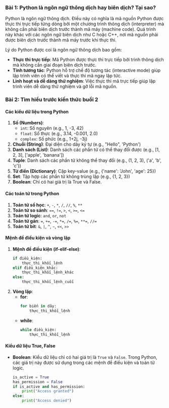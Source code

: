 ### Bài 1: Python là ngôn ngữ thông dịch hay biên dịch? Tại sao?

Python là ngôn ngữ thông dịch. Điều này có nghĩa là mã nguồn Python được thực thi trực tiếp từng dòng bởi một chương trình thông dịch (interpreter) mà không cần phải biên dịch trước thành mã máy (machine code). Quá trình này khác với các ngôn ngữ biên dịch như C hoặc C++, nơi mã nguồn phải được biên dịch trước thành mã máy trước khi thực thi.

Lý do Python được coi là ngôn ngữ thông dịch bao gồm:
- **Thực thi trực tiếp**: Mã Python được thực thi trực tiếp bởi trình thông dịch mà không cần giai đoạn biên dịch trước.
- **Tính tương tác**: Python hỗ trợ chế độ tương tác (interactive mode) giúp lập trình viên có thể viết và thực thi mã ngay lập tức.
- **Linh hoạt và dễ dàng thử nghiệm**: Việc thực thi mã trực tiếp giúp lập trình viên dễ dàng thử nghiệm và gỡ lỗi mã nguồn.

### Bài 2: Tìm hiểu trước kiến thức buổi 2

#### Các kiểu dữ liệu trong Python
1. **Số (Numbers)**:
   - `int`: Số nguyên (e.g., 1, -3, 42)
   - `float`: Số thực (e.g., 3.14, -0.001, 2.0)
   - `complex`: Số phức (e.g., 1+2j, -3j)
2. **Chuỗi (String)**: Đại diện cho dãy ký tự (e.g., "Hello", 'Python')
3. **Danh sách (List)**: Danh sách các phần tử có thể thay đổi được (e.g., [1, 2, 3], ['apple', 'banana'])
4. **Tuple**: Danh sách các phần tử không thể thay đổi (e.g., (1, 2, 3), ('a', 'b', 'c'))
5. **Từ điển (Dictionary)**: Cặp key-value (e.g., {'name': 'John', 'age': 25})
6. **Set**: Tập hợp các phần tử không trùng lặp (e.g., {1, 2, 3})
7. **Boolean**: Chỉ có hai giá trị là True và False.

#### Các toán tử trong Python
1. **Toán tử số học**: `+`, `-`, `*`, `/`, `//`, `%`, `**`
2. **Toán tử so sánh**: `==`, `!=`, `>`, `<`, `>=`, `<=`
3. **Toán tử logic**: `and`, `or`, `not`
4. **Toán tử gán**: `=`, `+=`, `-=`, `*=`, `/=`, `%=`, `**=`, `//=`
5. **Toán tử bit**: `&`, `|`, `^`, `~`, `<<`, `>>`

#### Mệnh đề điều kiện và vòng lặp
1. **Mệnh đề điều kiện (if-elif-else)**:
   ```python
   if điều_kiện:
       thực_thi_khối_lệnh
   elif điều_kiện_khác:
       thực_thi_khối_lệnh_khác
   else:
       thực_thi_khối_lệnh_cuối
   ```
2. **Vòng lặp**:
   - **for**:
     ```python
     for biến in dãy:
         thực_thi_khối_lệnh
     ```
   - **while**:
     ```python
     while điều_kiện:
         thực_thi_khối_lệnh
     ```

#### Kiểu dữ liệu True, False
- **Boolean**: Kiểu dữ liệu chỉ có hai giá trị là `True` và `False`. Trong Python, các giá trị này được sử dụng trong các mệnh đề điều kiện và toán tử logic.
  ```python
  is_active = True
  has_permission = False
  if is_active and has_permission:
      print("Access granted")
  else:
      print("Access denied")
  ```